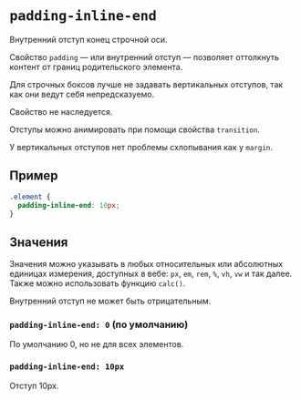 # `padding-inline-end`

Внутренний отступ конец строчной оси.

Свойство `padding` — или внутренний отступ — позволяет оттолкнуть контент от границ родительского элемента.

Для строчных боксов лучше не задавать вертикальных отступов, так как они ведут себя непредсказуемо.

Свойство не наследуется.

Отступы можно анимировать при помощи свойства `transition`.

У вертикальных отступов нет проблемы схлопывания как у `margin`.

## Пример

```css
.element {
  padding-inline-end: 10px;
}
```

## Значения

Значения можно указывать в любых относительных или абсолютных единицах измерения, доступных в вебе: `px`, `em`, `rem`, `%`, `vh`, `vw` и так далее. Также можно использовать функцию `calc()`.

Внутренний отступ не может быть отрицательным.

### `padding-inline-end: 0` (по умолчанию)

По умолчанию 0, но не для всех элементов.

### `padding-inline-end: 10px`

Отступ 10px.
